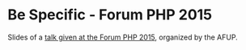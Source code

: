 Be Specific - Forum PHP 2015
============================

Slides of a [talk given at the Forum PHP 2015](http://event.afup.org/forum-php-2015/programme/#1604),
organized by the AFUP.
